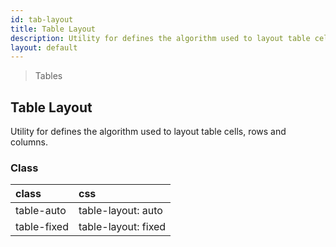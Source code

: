 ```yaml
---
id: tab-layout
title: Table Layout
description: Utility for defines the algorithm used to layout table cells, rows and columns.
layout: default
---
```


> Tables

## Table Layout

Utility for defines the algorithm used to layout table cells, rows and columns.

### Class

| <span class="px-3 py-1 text-white bg-charcoal-100 rounded-full">class</span> | <span class="px-3 py-1 text-white bg-charcoal-100 rounded-full">css</span> |
|:--|:--|
| table-auto | table-layout: auto |
| table-fixed | table-layout: fixed |
